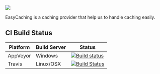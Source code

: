 ![](https://github.com/catcherwong/EasyCaching/blob/master/media/easycaching-icon.png)

EasyCaching is a caching provider that help us to handle caching easily.

## CI Build Status

| Platform | Build Server | Status  |
|--------- |------------- |---------|
| AppVeyor |  Windows |[![Build status](https://ci.appveyor.com/api/projects/status/ji7513h4uv4ysq2i?svg=true)](https://ci.appveyor.com/project/catcherwong/easycaching) |
| Travis   | Linux/OSX | [![Build Status](https://travis-ci.org/catcherwong/EasyCaching.svg?branch=master)](https://travis-ci.org/catcherwong/EasyCaching) |    
